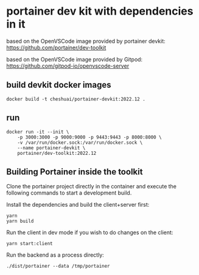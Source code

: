 # portainer dev kit with dependencies in it  

based on the OpenVSCode image provided by portainer devkit: https://github.com/portainer/dev-toolkit

based on the OpenVSCode image provided by Gitpod: https://github.com/gitpod-io/openvscode-server

## build devkit docker images 

```shell
docker build -t cheshuai/portainer-devkit:2022.12 .
```

## run

```shell
docker run -it --init \
    -p 3000:3000 -p 9000:9000 -p 9443:9443 -p 8000:8000 \
    -v /var/run/docker.sock:/var/run/docker.sock \
    --name portainer-devkit \
    portainer/dev-toolkit:2022.12
```

## Building Portainer inside the toolkit

Clone the portainer project directly in the container and execute the following commands to start a development build.

Install the dependencies and build the client+server first:

```shell
yarn
yarn build
```

Run the client in dev mode if you wish to do changes on the client:

```shell
yarn start:client
```

Run the backend as a process directly:

```shell
./dist/portainer --data /tmp/portainer
```






